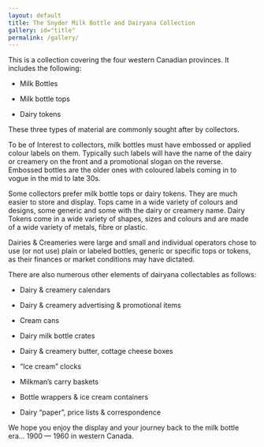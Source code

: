 ```yaml
---
layout: default
title: The Snyder Milk Bottle and Dairyana Collection
gallery: id="title"
permalink: /gallery/
---
```

This is a collection covering the four western Canadian provinces. It includes the following:

* Milk Bottles

* Milk bottle tops

* Dairy tokens

These three types of material are commonly sought after by collectors.

To be of Interest to collectors, milk bottles must have embossed or applied colour labels on them.  Typically such labels will have the name of the dairy or creamery on the front and a promotional slogan on the reverse.  Embossed bottles are the older ones with coloured labels coming in to vogue in the mid to late 30s.

Some collectors prefer milk bottle tops or dairy tokens. They are much easier to store and display.  Tops came in a wide variety of colours and designs, some generic and some with the dairy or creamery name.  Dairy Tokens come in a wide variety of shapes, sizes and colours and are made of a wide variety of metals, fibre or plastic.

Dairies & Creameries were large and small and individual operators chose to use (or not use) plain or labeled bottles, generic or specific tops or tokens, as their finances or market conditions may have dictated.

There are also numerous other elements of dairyana collectables as follows:

-    Dairy & creamery calendars

-    Dairy & creamery advertising & promotional items

-    Cream cans

-    Dairy milk bottle crates

-    Dairy & creamery butter, cottage cheese boxes

-    “Ice cream” clocks

-    Milkman’s carry baskets

-    Bottle wrappers & ice cream containers

-    Dairy “paper”, price lists & correspondence

We hope you enjoy the display and your journey back to the milk bottle era... 1900 &mdash; 1960 in western Canada.
